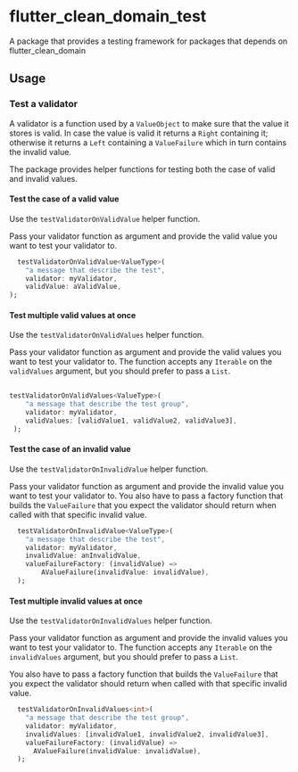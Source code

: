 # flutter_clean_domain_test

A package that provides a testing framework for packages that depends on flutter_clean_domain

## Usage
### Test a validator
A validator is a function used by a `ValueObject` to make sure that the value it stores is valid.
In case the value is valid it returns a `Right` containing it; otherwise it returns a `Left`
containing a `ValueFailure` which in turn contains the invalid value.

The package provides helper functions for testing both the case of valid and invalid values.

#### Test the case of a valid value
Use the `testValidatorOnValidValue` helper function. 

Pass your validator function as argument and provide the valid value you want to test
your validator to.

```dart
  testValidatorOnValidValue<ValueType>(
    "a message that describe the test",
    validator: myValidator,
    validValue: aValidValue,
);
```

#### Test multiple valid values at once
Use the `testValidatorOnValidValues` helper function.

Pass your validator function as argument and provide the valid values you want to test
your validator to. The function accepts any `Iterable` on the `validValues` argument, but you 
should prefer to pass a `List`.

```dart
    
testValidatorOnValidValues<ValueType>(
    "a message that describe the test group",
    validator: myValidator,
    validValues: [validValue1, validValue2, validValue3],
 );
```

#### Test the case of an invalid value
Use the `testValidatorOnInvalidValue` helper function.

Pass your validator function as argument and provide the invalid value you want to test
your validator to. 
You also have to pass a factory function that builds the `ValueFailure` that
you expect the validator should return when called with that specific invalid value.

```dart
  testValidatorOnInvalidValue<ValueType>(
    "a message that describe the test",
    validator: myValidator,
    invalidValue: anInvalidValue,
    valueFailureFactory: (invalidValue) =>
        AValueFailure(invalidValue: invalidValue),
  );
```

#### Test multiple invalid values at once

Use the `testValidatorOnInvalidValues` helper function.

Pass your validator function as argument and provide the invalid values you want to test
your validator to. The function accepts any `Iterable` on the `invalidValues` argument, but you
should prefer to pass a `List`.

You also have to pass a factory function that builds the `ValueFailure` that
you expect the validator should return when called with that specific invalid value.

```dart
  testValidatorOnInvalidValues<int>(
    "a message that describe the test group",
    validator: myValidator,
    invalidValues: [invalidValue1, invalidValue2, invalidValue3],
    valueFailureFactory: (invalidValue) =>
      AValueFailure(invalidValue: invalidValue),
  );
```